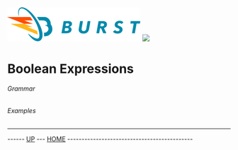 ![Burst](../../../doc/burst_small.png "") ![](../hydra_small.png "")
--

# Boolean Expressions
###### Grammar
###### Examples


---
------ [UP](../readme.md) ---  [HOME](../../readme.md) --------------------------------------------
